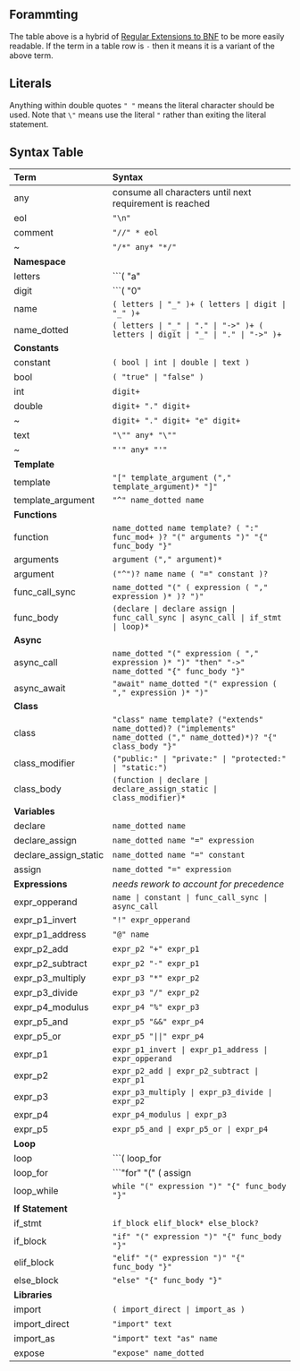 ## Forammting
The table above is a hybrid of [Regular Extensions to BNF](http://matt.might.net/articles/grammars-bnf-ebnf/) to be more easily readable. If the term in a table row is ``-`` then it means it is a variant of the above term.

<!-- ## Recursion
Note there are some variations, i.e. anything inside ``{ }`` can be repeated one to many times, thus to have zero to many behaviour you must do ``[{ }]``.

## Grouping
Round brackets ``( )`` are used to indicate precendece

## Logic
The pipe ``|`` is used to state one or the other, but not both. -->

## Literals
Anything within double quotes ``" "`` means the literal character should be used. Note that ``\"`` means use the literal ``"`` rather than exiting the literal statement.


## Syntax Table
| Term | Syntax |
|:-|:-|
any | consume all characters until next requirement is reached
eol | ```"\n"```
comment | ```"//" * eol```
~ | ```"/*" any* "*/"```
**Namespace** | 
letters | ```( "a" | "b" | "c" | "d" | "e" | "f" | "g" | "h" | "i" | "j" | "k" | "l" | "m" | "n" | "o" | "p" | "q" | "r" | "s" | "t" | "u" | "v" | "w" | "x" | "y" | "z" | "A" | "B" | "C" | "D" | "E" | "F" | "G" | "H" | "I" | "J" | "K" | "L" | "M" | "N" | "O" | "P" | "Q" | "R" | "S" | "T" | "U" | "V" | "W" | "X" | "Y" | "Z" )```
digit | ```( "0" | "1" | "2" | "3" | "4" | "5" | "6" | "7" | "8" | "9" )```
name | ```( letters \| "_" )+ ( letters \| digit \| "_" )+ ```
name_dotted | ```( letters \| "_" \| "." \| "->" )+ ( letters \| digit \| "_" \| "." \| "->" )+```
**Constants** | 
constant | ```( bool \| int \| double \| text )```
bool | ```( "true" \| "false" )```
int | ```digit+```
double | ```digit+ "." digit+```
~ | ```digit+ "." digit+ "e" digit+```
text | ```"\"" any* "\""```
~ | ```"'" any* "'"```
**Template** |
template | ```"[" template_argument ("," template_argument)* "]"``` 
template_argument | ```"^" name_dotted name```
**Functions** | 
function | ```name_dotted name template? ( ":" func_mod+ )? "(" arguments ")" "{" func_body "}"```
arguments | ```argument ("," argument)*```
argument | ```("^")? name name ( "=" constant )?```
func_call_sync | ```name_dotted "(" ( expression ( "," expression )* )? ")" ```
func_body | ```(declare \| declare assign \| func_call_sync \| async_call \| if_stmt \| loop)*```
**Async** | 
async_call | ```name_dotted "(" expression ( "," expression )* ")" "then" "->" name_dotted "{" func_body "}"```
async_await | ```"await" name_dotted "(" expression ( "," expression )* ")"```
**Class** |
class | ```"class" name template? ("extends" name_dotted)? ("implements" name_dotted ("," name_dotted)*)? "{" class_body "}"```
class_modifier | ```("public:" \| "private:" \| "protected:" \| "static:")```
class_body | ```(function \| declare \| declare_assign_static \| class_modifier)*```
**Variables** |
declare | ```name_dotted name```
declare_assign | ```name_dotted name "=" expression```
declare_assign_static | ```name_dotted name "=" constant```
assign | ```name_dotted "=" expression```
**Expressions** | *needs rework to account for precedence*
expr_opperand | ```name \| constant \| func_call_sync \| async_call```
expr_p1_invert | ```"!" expr_opperand```
expr_p1_address | ```"@" name```
expr_p2_add | ```expr_p2 "+" expr_p1```
expr_p2_subtract | ```expr_p2 "-" expr_p1```
expr_p3_multiply | ```expr_p3 "*" expr_p2```
expr_p3_divide | ```expr_p3 "/" expr_p2```
expr_p4_modulus | ```expr_p4 "%" expr_p3```
expr_p5_and | ```expr_p5 "&&" expr_p4```
expr_p5_or | ```expr_p5 "\|\|" expr_p4```
expr_p1 | ```expr_p1_invert \| expr_p1_address \| expr_opperand ```
expr_p2 | ```expr_p2_add \| expr_p2_subtract \| expr_p1```
expr_p3 | ```expr_p3_multiply \| expr_p3_divide \| expr_p2```
expr_p4 | ```expr_p4_modulus \| expr_p3```
expr_p5 | ```expr_p5_and \| expr_p5_or \| expr_p4```
**Loop** |
loop | ```( loop_for | loop_while )```
loop_for | ```"for" "(" ( assign | declare_assign ) ";" expression ";" assign ( "," assign )* ")" "{" func_body "}"```
loop_while | ```while "(" expression ")" "{" func_body "}"```
**If Statement** |
if_stmt | ```if_block elif_block* else_block?```
if_block | ```"if" "(" expression ")" "{" func_body "}"```
elif_block | ```"elif" "(" expression ")" "{" func_body "}"```
else_block | ```"else" "{" func_body "}"```
**Libraries** |
import | ```( import_direct \| import_as )```
import_direct | ```"import" text```
import_as | ```"import" text "as" name```
expose | ```"expose" name_dotted```
